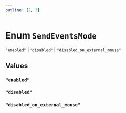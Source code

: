 ```yaml
---
outline: [2, 3]
---
```


# Enum `SendEventsMode`
<Badge type="tip" text="key" />

`"enabled"` | `"disabled"` | `"disabled_on_external_mouse"`



## Values

### `"enabled"`



### `"disabled"`



### `"disabled_on_external_mouse"`



